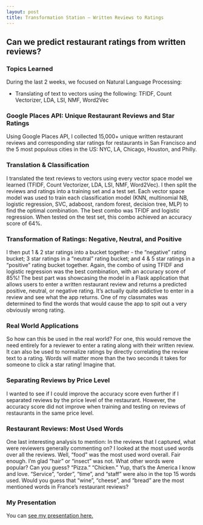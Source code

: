 ```yaml
---
layout: post
title: Transformation Station — Written Reviews to Ratings
---
```


##  Can we predict restaurant ratings from written reviews?  

###  Topics Learned
During the last 2 weeks, we focused on Natural Language Processing:  
* Translating of text to vectors using the following: TFIDF, Count Vectorizer, LDA, LSI, NMF, Word2Vec

###  Google Places API: Unique Restaurant Reviews and Star Ratings  
Using Google Places API, I collected 15,000+ unique written restaurant reviews and corresponding star ratings for restaurants in San Francisco and the 5 most populous cities in the US: NYC, LA, Chicago, Houston, and Philly. 

###  Translation & Classification    
I translated the text reviews to vectors using every vector space model we learned (TFIDF, Count Vectorizer, LDA, LSI, NMF, Word2Vec). I then split the reviews and ratings into a training set and a test set. Each vector space model was used to train each classification model (KNN, multinomial NB, logistic regression, SVC, adaboost, random forest, decision tree, MLP) to find the optimal combination. The best combo was TFIDF and logistic regression. When tested on the test set, this combo achieved an accuracy score of 64%. 

###  Transformation of Ratings: Negative, Neutral, and Positive  
I then put 1 & 2 star ratings into a bucket together - the “negative” rating bucket; 3 star ratings in a “neutral” rating bucket; and 4 & 5 star ratings in a “positive” rating bucket together.  Again, the combo of using TFIDF and logistic regression was the best combination, with an accuracy score of 85%! The best part was showcasing the model in a Flask application that allows users to enter a written restaurant review and returns a predicted positive, neutral, or negative rating. It’s actually quite addictive to enter in a review and see what the app returns. One of my classmates was determined to find the words that would cause the app to spit out a very obviously wrong rating.

###  Real World Applications   
So how can this be used in the real world? For one, this would remove the need entirely for a reviewer to enter a rating along with their written review. It can also be used to normalize ratings by directly correlating the review text to a rating. Words will matter more than the two seconds it takes for someone to click a star rating! Imagine that.

###  Separating Reviews by Price Level  
I wanted to see if I could improve the accuracy score even further if I separated reviews by the price level of the restaurant. However, the accuracy score did not improve when training and testing on reviews of restaurants in the same price level. 

###  Restaurant Reviews: Most Used Words   
One last interesting analysis to mention: In the reviews that I captured, what were reviewers generally commenting on? I looked at the most used words over all the reviews. Well, “food” was the most used word overall. Fair enough. I’m glad “hair” or “insect” was not. What other words were popular? Can you guess? “Pizza.” “Chicken.” Yup, that’s the America I know and love. “Service”, “order”, “time”, and “staff” were also in the top 15 words used. Would you guess that “wine”, “cheese”, and “bread” are the most mentioned words in France’s restaurant reviews?  

### My Presentation
You can [see my presentation here.]({{Becca18,github.io}}/images/NLP1.pdf)








